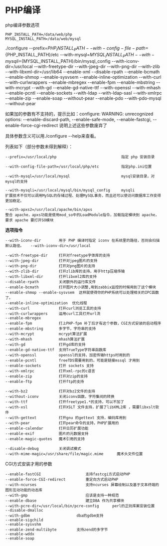 # PHP编译
php编译参数选项

	PHP_INSTALL_PATH=/data/web/php
	MYSQL_INSTALL_PATH=/data/web/mysql

./configure --prefix=${PHP_INSTALL_PATH} --with-config-file-path=${PHP_INSTALL_PATH}/etc --with-mysql=${MYSQL_INSTALL_PATH} --with-mysqli=${MYSQL_INSTALL_PATH}/bin/mysql_config --with-iconv-dir=/usr/local --with-freetype-dir --with-jpeg-dir --with-png-dir --with-zlib --with-libxml-dir=/usr/lib64 --enable-xml --disable-rpath --enable-bcmath --enable-shmop --enable-sysvsem --enable-inline-optimization --with-curl --with-curlwrappers --enable-mbregex --enable-fpm --enable-mbstring --with-mcrypt --with-gd --enable-gd-native-ttf --with-openssl --with-mhash --enable-pcntl --enable-sockets --with-ldap --with-ldap-sasl --with-xmlrpc --enable-zip --enable-soap --without-pear --enable-pdo --with-pdo-mysql --without-pear
 
如果加的参数有不支持的，提示比如：configure: WARNING: unrecognized options: --enable-discard-path, --enable-safe-mode, --enable-fastcgi, --enable-force-cgi-redirect
说明上述这些参数废弃了
 
具体参数含义可以用./configure --help来查看。

列表如下（部分参数未得到解释）：

	--prefix=/usr/local/php 							指定 php 安装目录
	
	--with-config-file-path=/usr/local/php/etc 			指定php.ini位置

	--with-mysql=/usr/local/mysql						mysql安装目录，对mysql的支持
	
	--with-mysqli=/usr/local/mysql/bin/mysql_config   	mysqli
	扩展技术不仅可以调用MySQL的存储过程、处理MySQL事务，而且还可以使访问数据库工作变得更加稳定。	

	--with-apxs2=/usr/local/apache/bin/apxs 
	整合 apache，apxs功能是使用mod_so中的LoadModule指令，加载指定模块到 apache，要求 apache 要打开SO模块
	
**选项指令**

	--with-iconv-dir 		用于 PHP 编译时指定 iconv 在系统里的路径，否则会扫描默认路径。	--with-iconv-dir=/usr/local 
 
	--with-freetype-dir   	打开对freetype字体库的支持 
	--with-jpeg-dir   		打开对jpeg图片的支持 
	--with-png-dir   		打开对png图片的支持 
	--with-zlib-dir   		打开zlib库的支持，用于http压缩传输
	--with-libxml-dir  		打开libxml2库的支持
	--disable-rpath    		关闭额外的运行库文件 
	--enable-bcmath    		打开图片大小调整,用到zabbix监控的时候用到了这个模块
	--enable-shmop --enable-sysvsem  这样就使得你的PHP系统可以处理相关的IPC函数了。
	--enable-inline-optimization  优化线程
	--with-curl    			打开curl浏览工具的支持 
	--with-curlwrappers    	运用curl工具打开url流 
	--enable-mbregex
	--enable-fpm 			打上PHP-fpm 补丁后才有这个参数，CGI方式安装的启动程序
	--enable-mbstring    	多字节，字符串的支持 
	--with-mcrypt           mcrypt算法扩展
	--with-mhash          	mhash算法扩展
	--with-gd    			打开gd库的支持 
	--enable-gd-native-ttf  支持TrueType字符串函数库
	--with-openssl     		openssl的支持，加密传输https时用到的
	--enable-pcntl   		freeTDS需要用到的，可能是链接mssql 才用到
	--enable-sockets     	打开 sockets 支持
	--with-xmlrpc    		打开xml-rpc的c语言 
	--enable-zip   			打开对zip的支持 
	--enable-ftp   			打开ftp的支持 
 
	--with-bz2    			打开对bz2文件的支持        
	--without-iconv   		关闭iconv函数，字符集间的转换 
	--with-ttf     			打开freetype1.*的支持，可以不加了 
	--with-xsl     			打开XSLT 文件支持，扩展了libXML2库 ，需要libxslt软件 
	--with-gettext     		打开gnu 的gettext 支持，编码库用到 
	--with-pear    			打开pear命令的支持，PHP扩展用的 
	--enable-calendar    	打开日历扩展功能
	--enable-exif    		图片的元数据支持 
	--enable-magic-quotes   魔术引用的支持 
 
	--disable-debug    		关闭调试模式 
	--with-mime-magic=/usr/share/file/magic.mime      魔术头文件位置
	
CGI方式安装才用的参数
 
	--enable-fastCGI            		支持fastcgi方式启动PHP
	--enable-force-CGI-redirect       	重定向方式启动PHP
	--with-ncurses         				支持ncurses 屏幕绘制以及基于文本终端的图形互动功能的动态库
	--with-gmp  						应该是支持一种规范
	--enable-dbase                     	建立DBA 作为共享模块
	--with-pcre-dir=/usr/local/bin/pcre-config      perl的正则库案安装位置
	--disable-dmalloc
	--with-gdbm                     dba的gdbm支持
	--enable-sigchild
	--enable-sysvshm
	--enable-zend-multibyte         支持zend的多字节
	--enable-wddx
	--enable-soap